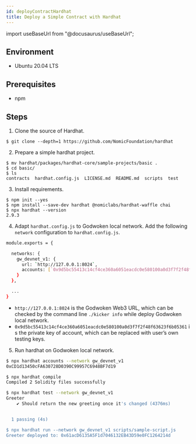 ```yaml
---
id: deployContractHardhat
title: Deploy a Simple Contract with Hardhat
---
```

import useBaseUrl from "@docusaurus/useBaseUrl";

## Environment

- Ubuntu 20.04 LTS

## Prerequisites

- npm


## Steps

1. Clone the source of Hardhat.  
```
$ git clone --depth=1 https://github.com/NomicFoundation/hardhat
```

2. Prepare a simple hardhat project.

```
$ mv hardhat/packages/hardhat-core/sample-projects/basic .
$ cd basic/
$ ls
contracts  hardhat.config.js  LICENSE.md  README.md  scripts  test
```

3. Install requirements.

```
$ npm init --yes
$ npm install --save-dev hardhat @nomiclabs/hardhat-waffle chai
$ npx hardhat --version
2.9.3
```

4. Adapt `hardhat.config.js` to Godwoken local network. Add the following `network` configuration to `hardhat.config.js`.
   
```bash
module.exports = {

  networks: {
    gw_devnet_v1: {
      url: `http://127.0.0.1:8024`,
      accounts: [`0x9d5bc55413c14cf4ce360a6051eacdc0e580100a0d3f7f2f48f63623f6b05361`],
    }
  },

  ...
}
```

- `http://127.0.0.1:8024` is the Godwoken Web3 URL, which can be checked by the command line `./kicker info`  while deploy Godwoken local network.
- `0x9d5bc55413c14cf4ce360a6051eacdc0e580100a0d3f7f2f48f63623f6b05361` is the private key of account, which can be replaced with user’s own testing keys.
  
5. Run hardhat on Godwoken local network.

```bash
$ npx hardhat accounts --network gw_devnet_v1
0xCD1d13450cFA630728D0390C99957C6948BF7d19

$ npx hardhat compile
Compiled 2 Solidity files successfully

$ npx hardhat test --network gw_devnet_v1
Greeter
    ✔ Should return the new greeting once it's changed (4376ms)


  1 passing (4s)

$ npx hardhat run --network gw_devnet_v1 scripts/sample-script.js
Greeter deployed to: 0x61acD6135A5F1d7046132EB43D59e0FC1264214d
```
